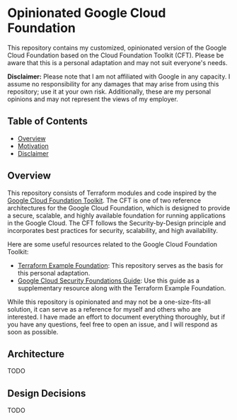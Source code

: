 # Opinionated Google Cloud Foundation

This repository contains my customized, opinionated version of the Google Cloud Foundation based on the Cloud Foundation
Toolkit (CFT). Please be aware that this is a personal adaptation and may not suit everyone's needs.

**Disclaimer:** Please note that I am not affiliated with Google in any capacity. I assume no responsibility for any
damages that may arise from using this repository; use it at your own risk. Additionally, these are my personal opinions
and may not represent the views of my employer.

## Table of Contents

<!-- START doctoc generated TOC please keep comment here to allow auto update -->
<!-- DON'T EDIT THIS SECTION, INSTEAD RE-RUN doctoc TO UPDATE -->
<!-- param::isNotitle::true:: -->

- [Overview](#overview)
- [Motivation](#motivation)
- [Disclaimer](#disclaimer)

<!-- END doctoc generated TOC please keep comment here to allow auto update -->

## Overview

This repository consists of Terraform modules and code inspired by
the [Google Cloud Foundation Toolkit](https://cloud.google.com/foundation-toolkit). The CFT is one
of two reference architectures for the Google Cloud Foundation, which is designed to provide a secure, scalable, and
highly available foundation for running applications in the Google Cloud. The CFT follows the Security-by-Design
principle and incorporates best practices for security, scalability, and high availability.

Here are some useful resources related to the Google Cloud Foundation Toolkit:

- [Terraform Example Foundation](https://github.com/terraform-google-modules/terraform-example-foundation): This
  repository serves as the basis for this personal adaptation.
- [Google Cloud Security Foundations Guide](https://services.google.com/fh/files/misc/google-cloud-security-foundations-guide.pdf):
  Use this guide as a supplementary resource along with the Terraform Example Foundation.

While this repository is opinionated and may not be a one-size-fits-all solution, it can serve as a reference for myself
and others who are interested. I have made an effort to document everything thoroughly, but if you have any questions,
feel free to open an issue, and I will respond as soon as possible.

## Architecture

TODO

## Design Decisions

TODO

<!-- The following comments do not mean anything. They are just an artifact of the terraform-docs tool -->
<!-- BEGIN_TF_DOCS -->

<!-- END_TF_DOCS -->